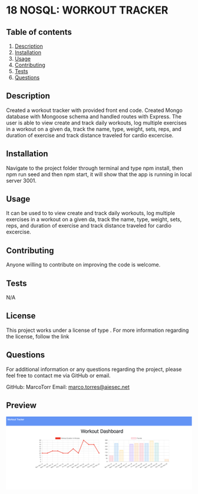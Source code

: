 # 18 NOSQL: WORKOUT TRACKER    

  ## Table of contents
  1. [Description](#description)
  2. [Installation](#installation)
  3. [Usage](#usage)
  4. [Contributing](#contributing)
  5. [Tests](#tests)
  6. [Questions](#questions)

  ## Description 

  Created a workout tracker with provided front end code. Created Mongo database with Mongoose schema and handled routes with Express. The user is able to view create and track daily workouts, log multiple exercises in a workout on a given da, track the name, type, weight, sets, reps, and duration of exercise and track distance traveled for cardio excercise.

  ## Installation 

  Navigate to the project folder through terminal and type npm install, then npm run seed and then npm start, it will show that the app is running in local server 3001.

  ## Usage 

  It can be used to to view create and track daily workouts, log multiple exercises in a workout on a given da, track the name, type, weight, sets, reps, and duration of exercise and track distance traveled for cardio excercise.


  ## Contributing 

  Anyone willing to contribute on improving the code is welcome.

  ## Tests 

  N/A

  ## License

  This project works under a license of type . For more information regarding the license, follow the link 

  ## Questions 

  For additional information or any questions regarding the project, please feel free to contact me via GitHub or email.
  
  GitHub: MarcoTorr
  Email: marco.torres@aiesec.net

  ## Preview

  <img src="./assets/preview.png">